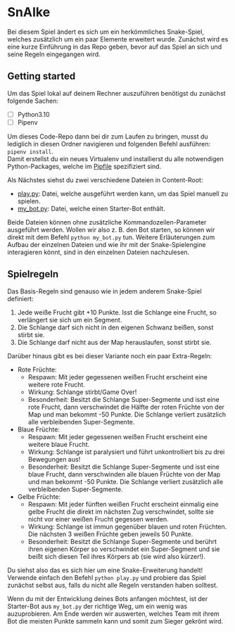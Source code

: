 # SnAIke
Bei diesem Spiel ändert es sich um ein herkömmliches Snake-Spiel, welches zusätzlich um ein paar Elemente erweitert wurde.
Zunächst wird es eine kurze Einführung in das Repo geben, bevor auf das Spiel an sich und seine Regeln eingegangen wird. 


## Getting started

Um das Spiel lokal auf deinem Rechner auszuführen benötigst du zunächst folgende Sachen:
- [ ] Python3.10
- [ ] Pipenv

Um dieses Code-Repo dann bei dir zum Laufen zu bringen, musst du lediglich in diesen Ordner navigieren und folgenden 
Befehl ausführen: `pipenv install`.   
Damit erstellst du ein neues Virtualenv und installierst du alle notwendigen Python-Packages, welche im [Pipfile](Pipfile) spezifiziert sind.

Als Nächstes siehst du zwei verschiedene Dateien in Content-Root:
* [play.py](play.py): Datei, welche ausgeführt werden kann, um das Spiel manuell zu spielen.
* [my_bot.py](my_bot.py): Datei, welche einen Starter-Bot enthält.

Beide Dateien können ohne zusätzliche Kommandozeilen-Parameter ausgeführt werden. 
Wollen wir also z. B. den Bot starten, so können wir  direkt mit dem Befehl `python my_bot.py` tun.
Weitere Erläuterungen zum Aufbau der einzelnen Dateien und wie ihr mit der Snake-Spielengine interagieren könnt, 
sind in den einzelnen Dateien nachzulesen.

## Spielregeln
Das Basis-Regeln sind genauso wie in jedem anderem Snake-Spiel definiert:
1. Jede weiße Frucht gibt +10 Punkte. Isst die Schlange eine Frucht, so verlängert sie sich um ein Segment.
2. Die Schlange darf sich nicht in den eigenen Schwanz beißen, sonst stirbt sie.
3. Die Schlange darf nicht aus der Map herauslaufen, sonst stirbt sie.

Darüber hinaus gibt es bei dieser Variante noch ein paar Extra-Regeln:
* Rote Früchte:
  * Respawn: Mit jeder gegessenen weißen Frucht erscheint eine weitere rote Frucht.
  * Wirkung: Schlange stirbt/Game Over!
  * Besonderheit: Besitzt die Schlange Super-Segmente und isst eine rote Frucht, dann verschwindet die Hälfte der roten 
  Früchte von der Map und man bekommt -50 Punkte. Die Schlange verliert zusätzlich alle verbleibenden Super-Segmente.
* Blaue Früchte: 
  * Respawn: Mit jeder gegessenen weißen Frucht erscheint eine weitere blaue Frucht.
  * Wirkung: Schlange ist paralysiert und führt unkontrolliert bis zu drei Bewegungen aus!
  * Besonderheit: Besitzt die Schlange Super-Segmente und isst eine blaue Frucht, dann verschwinden alle blauen 
  Früchte von der Map und man bekommt -50 Punkte. Die Schlange verliert zusätzlich alle verbleibenden Super-Segmente.
* Gelbe Früchte: 
  * Respawn: Mit jeder fünften weißen Frucht erscheint einmalig eine gelbe Frucht die direkt im nächsten Zug verschwindet, sollte sie nicht vor einer weißen Frucht gegessen werden.
  * Wirkung: Schlange ist immun gegenüber blauen und roten Früchten. Die nächsten 3 weißen Früchte geben jeweils 50 Punkte.  
  * Besonderheit: Besitzt die Schlange Super-Segmente und berührt ihren eigenen Körper so verschwindet ein Super-Segment 
  und sie beißt sich diesen Teil ihres Körpers ab (sie wird also kürzer!).

Du siehst also das es sich hier um eine Snake-Erweiterung handelt! Verwende einfach den Befehl `python play.py` und 
probiere das Spiel zunächst selbst aus, falls du nicht alle Regeln verstanden haben solltest.

Wenn du mit der Entwicklung deines Bots anfangen möchtest, ist der Starter-Bot aus `my_bot.py` der richtige Weg, um ein wenig was auzuprobieren.
Am Ende werden wir auswerten, welches Team mit ihrem Bot die meisten Punkte sammeln kann und somit zum Sieger gekrönt wird. 